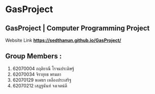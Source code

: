 # GasProject
## GasProject | Computer Programming Project
Website Link **https://sedthanun.github.io/GasProject/**
## Group Members :
1. 62070004 กฤติยาณี โรจนประดิษฐ์
2. 62070034 จิรายุทธ พรมตา
3. 62070129 พงศธร เหลืองประเสริฐ
4. 62070212 เสฏฐนันท์ จงเจตน์ดี
